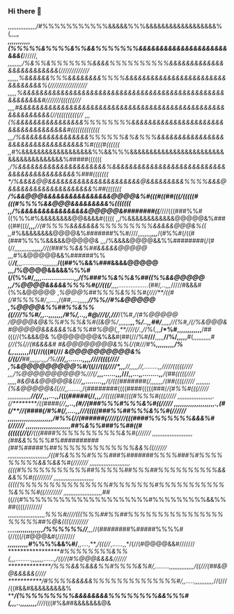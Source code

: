 ### Hi there 👋

,,,,,,,,,,,,,,,,/#%%%%%%%%%%%&&&&&%%%&&&&&&&&&&&&&&&&&&%(*,,,,***********,      
,,,,,,,,,,,(%%%%%&%%%%&%%&&%%%%%%%&&&&&&&&&&&&&&&&&&&&&&&&(************//////*, 
,,,,,,,,/%&%%&%%%%%%%&&&&%%%%%%%%%%&&&&&&&&&&&&&&&&&&&&&&&&&(******/////////////
,,,,,,*%&&&&&&%%%&&&&&&&&%%%%&&&&&&&&&&&&&&&&&&&&&&&&&&&&&&&&%(/////////////////
,,,,,*%&&&&&&&&&&&&&&&&&&&&&&&&&&&&&&&&&&&&&&&&&&&&&&&&&&&&&&&&#///////((((((///
,,,,*#&&&&&&&&&&&&&&&&&&&&&&&&&&&&&&&&&&&&&&&&&&&&&&&&&&&&&&&&&&&(//((((((((((//
,,,*(%&&&&&&&&&&&&&&&&%%%%%%%%&&&&&&&&&&&&&&&&&&&&&&&&&&&&&&&&&&&&#(((((((((((((
,,,/%&&&&&&&&&&&&&&&&%%%%%%&%&%%%&&&&&&&&&&&&&&&&&&&&&&&&&&&&&&&&&&%#((((#((((((
,,*#%&&&&&&&&&&&&&&&&&&%%&&%%%&&&&&&&&&&&&&&&&&&&&&&&&&&&&&&&&&&&&&&%#####((((((
*,/%&&&&&&&&&&&&&&&&&&&&&%&&&&&&&&&&&&&&&&&&&&&&&&&&&&&&&&&&&&&&&&&&&%###(((((((
**/%&&&&@@&&&&&&&&&&&&&&&&&&&&&&@&&&&&&&&&%%%%&&&@&&&&&&&&&&&&&&&&&&&&%##(((((((
**/%&&@@@&&&&&&&&&&&&&&&&@@@@&%#(((#((##(((/(((((#(((#%%%%&&@@@&&&&&&&&&%(((((((
,,/%&&&&&&&&&&&&&&&&@@@@@&########((***/*///(((###%%#((%%%#%&&&&&&&&@@&&&&#(((((
,,/%&&&&&&&&&&&&@@@@@&%###((##(((/***,,,****//(#%%%%&&&&&&&%%%%%%%%%&&&&&@@@&%((
,,*#%&&&&&&&&@@@@&%#######%%#////,,,,,,,,***,,,***/(#%%#(/((#(###%%%%&&&&&@@@@@&
,,,/%&&&&@@@@&&%%########(/(#(//*,,,,,,,,,,***,,,,,****/*/((###%%&&%##&&&&&@@@@@
,,,*#%&@@@@@&&%######%%(/***/(**,,,............,,,,,,,,***/((##%%&&%###&&&&@@@@@
,,,/%@@@@&&&&&%%%#(/(%%#/******,,,,................,,*/(%###%%&%%&%##((%%&&@@@@@
,,/%@@@@&&&&&%%%%#(//(((/**,,,,.................*(##/*,..,,,*/////#&&&#(%%&@@@@@
,*%@@@%##%%%%&%%%#(////**/((#(/#%%%%#/*,,....,/(##,...,,,,,,*****//%%*//#%&@@@@@
,%@@@@&%%##%%&%%((////%%#/*,,..,,,,,,,/#%/,..,,#@/**//(/*,*///***/(%#,*/(#%@@@@@
/@@@@&@&%%#%%%&%#((&@%/*,,,,,,,******,,*%/..,,**##/**,*,,,,****/*/(%#*,/(/%&@@@&
#@@@@@&&&&&&%&%%##%@@(,,**//*//(/*.,*/*/%(,,,**/*%#,,,,,,,,,,,,**/##(((//(%&&&@&
%@@@@@@@&%&&#(##(///%#**///**,,,,,****//%/,,,,,****#(,,,,,,,,,,*#(//(%(//(#&&&&#
#&@@@@@@@@&%%(/(#///*#%*****,,,,,,,,,*/%(***,,*****,,,,,******,,**//(///(((#(///
*&@@@@@@@@@@&%(/((//***##*,,,,,,.,,,/%/*********///*,,.......,,,,*///**/((((////
,*%&@@@@@@@@@%#/*((//*****/(((////*,,,**//**,,,,,**//*,........,,*/////(((((////
,,,/%@@@@@@@@@@%///(/*****,,,......,,,///**,,...,*****,........,,**/(##(((((////
,,,,,*#&@&&@@@@@&(*///****,,........,,****/(/(((#######(/**,,,,,,,*/(##((((/////
,,,,,,,,*(%&@@@@@&(*(///***,,.......,*/(########((((####(((((###/*/(#%%#(((/////
,,,,,,,,,,,,,****//**(//***,,,...,,/(((#####(//,,,****//(((((##((((#%%%#(((/////
,,,,,,,,,,,,,,,,,,,,.*(/********/((####(//*******,,..,*(#//(###%%%#%%%&%#((/////
,,,,,,,,,,,,,,,,,,,,.,(#(/**//(####(/#%#(/*,....,,*///(((((###%%##%%%&%%#(//////
,,,,,,,,,,,,,,,,,,,,,,/#%%(//(######(////(//*********/(((####%%%%%%%&&&%#(//////
,,,,,,,,,,,,,,,,,,,,,,*##%&%%###%%##((#((((((//(/**/(((####%%%%%%%%%%%&%#(//////
,,,,,,,,,,,,,,,,,,,,,,,(##&&%%%%#%##########(##%#####%##%%%%%%%%%%%%%&&%((//////
,,,,,,,,,,,,,,,,,,,,,,,/((#%&%%%#%%%###%#######%%%%###%#%%%%%%%%%&&%&&%#(///////
,,,,,,,,,,,,,,,,,,,,,,,*((((#%%%%%%%%%%%##%%%%%##%%%##%%%%%%%%%%&&&&%%#((///////
,,,,,,,,,,,,,,,,,,,,,,,*(((((%%%%%%%%%%%%%%%#%%%%%%%#%%%%%%%%%%%%&%%%#((////////
,,,,,,,,,,,,,,,,,,,,,,*##((//(#%%%%%%%%%%%%%%%%%%%%%#%%%%%%%%%&&%%##((((////////
,,,,,,,,,,,,,,,,,,,,,*%%%#////(((%%%##%%##%%%%%%%%%%%%%%%%%%%%%##%@&((((////////
,,,,,**,,,,,,,,,,,,,/%%%%%%//**,,,*//(########%#####%%%%#(//(((/(#@@@&#(////////
******,*,*,,,,,,,*,*#%%%%&&%#/**,,....,**,*/(((//*,......,,*/(//(#@@@@&&#///////
*******************#%%%%%%%%&%%(*,,,.........,,,,,,,......,/((//(#%@@@&&&&//////
**************/%%%&&%&&&%%#%%%%&%#/,........,,,,,,,,,,,,,,/((///(##&@@&&&&&(////
***********/#%%%%&&&&&%%%%%%%%%%%%%%#/,,.....,,,,,,,,,,,*//(////((#&&#&&&&&&&&&%
*******/(%%%%%%%%%&&&&&&&&%%%%%%%%&&%%%#(*,,,..,,,,,,,,***///*/(((#%&##&&&&&&&@&
<!--
**SleipRecx/sleiprecx** is a ✨ _special_ ✨ repository because its `README.md` (this file) appears on your GitHub profile.

Here are some ideas to get you started:

- 🔭 I’m currently working on ...
- 🌱 I’m currently learning ...
- 👯 I’m looking to collaborate on ...
- 🤔 I’m looking for help with ...
- 💬 Ask me about ...
- 📫 How to reach me: ...
- 😄 Pronouns: ...
- ⚡ Fun fact: ...
-->
